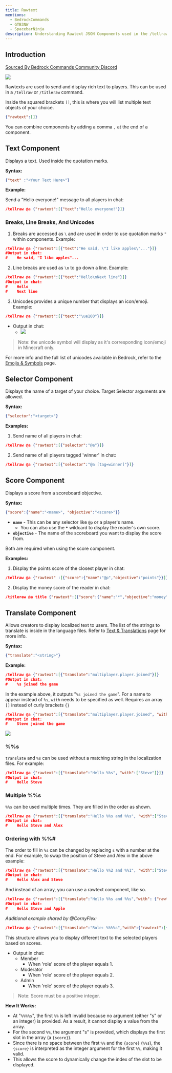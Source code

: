 ```yaml
---
title: Rawtext
mentions:
  - BedrockCommands
  - GTB3NW
  - SpacebarNinja
description: Understanding Rawtext JSON Components used in the /tellraw  and /titleraw commands.
---
```


## Introduction

[Sourced By Bedrock Commands Community Discord](https://discord.gg/SYstTYx5G5)

![](/assets/images/documentation/tellrawshow.png)

Rawtexts are used to send and display rich text to players. This can be used in a `/tellraw` or `/titleraw` command.

Inside the squared brackets `[]`, this is where you will list multiple text objects of your choice.

```json
{"rawtext":[]}
```

You can combine components by adding a comma ` , ` at the end of a component.

## Text Component

Displays a text. Used inside the quotation marks.

**Syntax:**

```json
{"text" :"<Your Text Here>"}
```

**Example:**

Send a "Hello everyone!" message to all players in chat:

```json
/tellraw @a {"rawtext":[{"text":"Hello everyone!"}]}
```

### Breaks, Line Breaks, And Unicodes

1. Breaks are accessed as ` \ ` and are used in order to use quotation marks ` " ` within components. Example:

```json
/tellraw @a {"rawtext":[{"text":"He said, \"I like apples\"..."}]}
#Output in chat:
#    He said, "I like apples"...
```

2. Line breaks are used as ` \n ` to go down a line. Example:

```json
/tellraw @a {"rawtext":[{"text":"Hello\nNext line"}]}
#Output in chat:
#    Hello
#    Next line
```

3. Unicodes provides a unique number that displays an icon/emoji. Example:

```json
/tellraw @a {"rawtext":[{"text":"\ue100"}]}
```
- Output in chat:
    - ![](/assets/images/concepts/emojis/hud/food.png)
> Note: the unicode symbol will display as it's corresponding icon/emoji in Minecraft only.

For more info and the full list of unicodes available in Bedrock, refer to the [Emojis & Symbols](/concepts/emojis) page.

## Selector Component

Displays the name of a target of your choice. Target Selector arguments are allowed.

**Syntax:**

```json
{"selector":"<target>"}
```

**Examples:**

1. Send name of all players in chat:
```json
/tellraw @a {"rawtext":[{"selector":"@a"}]}
```
2. Send name of all players tagged 'winner' in chat:
```json
/tellraw @a {"rawtext":[{"selector":"@a [tag=winner]"}]}
```

## Score Component

Displays a score from a scoreboard objective.

**Syntax:**
```json
{"score":{"name":"<name>", "objective":"<score>"}}
```

- **` name `** - This can be any selector like `@p` or a player's name.
    - You can also use the **` * `** wildcard to display the reader's own score.
- **` objective `** - The name of the scoreboard you want to display the score from.

Both are required when using the score component.

**Examples:**

1. Display the points score of the closest player in chat:
```json
/tellraw @a {"rawtext" :[{"score":{"name":"@p","objective":"points"}}]}
```
2. Display the money score of the reader in chat:
```json
/titleraw @a title {"rawtext":[{"score":{"name":"*","objective":"money"}}]}
```

## Translate Component

Allows creators to display localized text to users. The list of the strings to translate is inside in the language files. Refer to [Text & Translations](https://wiki.bedrock.dev/concepts/text-and-translations) page for more info.

**Syntax:**

```json
{"translate":"<string>"}
```

**Example:**

```json
/tellraw @a {"rawtext":[{"translate":"multiplayer.player.joined"}]}
#Output in chat:
#    %s joined the game
```

In the example above, it outputs "`%s joined the game`". For a name to appear instead of `%s`, ` with ` needs to be specified as well. Requires an array ` [] ` instead of curly brackets ` {} `

```json
/tellraw @a {"rawtext":[{"translate":"multiplayer.player.joined", "with": ["Steve"]}]}
#Output in chat:
#    Steve joined the game
```

![](/assets/images/documentation/tellrawtranslate.png)

### %%s

`translate` and `%s` can be used without a matching string in the localization files. For example:

```json
/tellraw @a {"rawtext":[{"translate":"Hello %%s", "with":["Steve"]}]}
#Output in chat:
#    Hello Steve
```


### Multiple %%s

`%%s` can be used multiple times. They are filled in the order as shown.

```json
/tellraw @a {"rawtext":[{"translate":"Hello %%s and %%s", "with":["Steve","Alex"]}]}
#Output in chat:
#    Hello Steve and Alex
```

### Ordering with %%#

The order to fill in ` %s ` can be changed by replacing ` s ` with a number at the end. For example, to swap the position of Steve and Alex in the above example:

```json
/tellraw @a {"rawtext":[{"translate":"Hello %%2 and %%1", "with":["Steve","Alex"]}]}
#Output in chat:
#    Hello Alex and Steve
```

And instead of an array, you can use a rawtext component, like so.

```json
/tellraw @a {"rawtext":[{"translate":"Hello %%s and %%s","with": {"rawtext":[{"text":"Steve"},{"translate":"item.apple.name"}]}}]}
#Output in chat:
#    Hello Steve and Apple
```

*Additional example shared by @CornyFlex:*

```json
/tellraw @a {"rawtext":[{"translate":"Role: %%%%s","with":{"rawtext":[{"score":{"name":"*","objective":"role"}},{"text":"Member"},{"text":"Moderator"},{"text":"Admin"}]}}]}
```
This structure allows you to display different text to the selected players based on scores.

- Output in chat:
    - Member
        - When 'role' score of the player equals 1.
    - Moderator
        - When 'role' score of the player equals 2.
    - Admin
        - When 'role' score of the player equals 3.
> Note: Score must be a positive integer.

**How It Works:**

- At "`%%%%s`", the first `%%` is left invalid because no argument (either "s" or an integer) is provided. As a result, it cannot display a value from the array.
- For the second `%%`, the argument "s" is provided, which displays the first slot in the array (a `{score}`).
- Since there is no space between the first `%%` and the `{score}` (`%%s`), the `{score}` is interpreted as the integer argument for the first `%%`, making it valid.
- This allows the score to dynamically change the index of the slot to be displayed.

